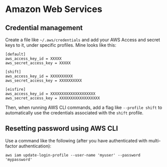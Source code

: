 # Amazon Web Services

## Credential management

Create a file like `~/.aws/credentials` and add your AWS Access and secret keys to it, under specific profiles.
Mine looks like this:

```
[default]
aws_access_key_id = XXXXX
aws_secret_access_key = XXXXX

[shift]
aws_access_key_id = XXXXXXXXXX
aws_secret_access_key = XXXXXXXXXX

[eisfire]
aws_access_key_id = XXXXXXXXXXXXXXXXXXXX 
aws_secret_access_key = XXXXXXXXXXXXXXXXXX
```

Then, when running AWS CLI commands, add a flag like `--profile shift` to automatically use the credentials associated with the `shift` profile.

## Resetting password using AWS CLI

Use a command like the following (after you have authenticated with multi-factor authentication):

```
aws iam update-login-profile --user-name 'myuser' --password 'mypassword'
```

